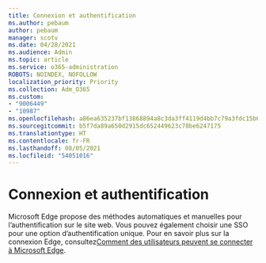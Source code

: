 ```yaml
---
title: Connexion et authentification
ms.author: pebaum
author: pebaum
manager: scotv
ms.date: 04/28/2021
ms.audience: Admin
ms.topic: article
ms.service: o365-administration
ROBOTS: NOINDEX, NOFOLLOW
localization_priority: Priority
ms.collection: Adm_O365
ms.custom:
- "9006449"
- "10987"
ms.openlocfilehash: a86ea635237bf13868894a8c3da3ff4119d4bb7c79a3fdc15b606b89d8ae823f
ms.sourcegitcommit: b5f7da89a650d2915dc652449623c78be6247175
ms.translationtype: HT
ms.contentlocale: fr-FR
ms.lasthandoff: 08/05/2021
ms.locfileid: "54051016"
---
```

# <a name="sign-in-and-authentication"></a>Connexion et authentification

Microsoft Edge propose des méthodes automatiques et manuelles pour l’authentification sur le site web. Vous pouvez également choisir une SSO pour une option d’authentification unique. Pour en savoir plus sur la connexion Edge, consultez[Comment des utilisateurs peuvent se connecter à Microsoft Edge](https://docs.microsoft.com/deployedge/microsoft-edge-security-identity#how-users-can-sign-into-microsoft-edge).  